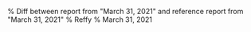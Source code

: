 % Diff between report from "March 31, 2021" and reference report from "March 31, 2021"
% Reffy
% March 31, 2021

